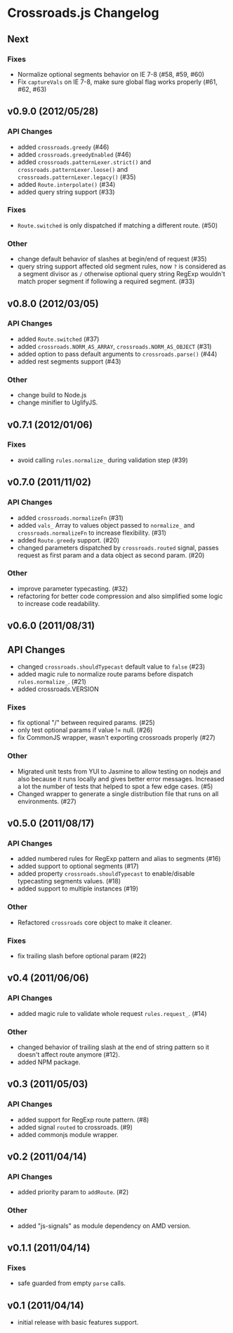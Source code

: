 # Crossroads.js Changelog #


## Next ##

### Fixes

 - Normalize optional segments behavior on IE 7-8 (#58, #59, #60)
 - Fix `captureVals` on IE 7-8, make sure global flag works properly (#61, #62,
   #63)


## v0.9.0 (2012/05/28) ##

### API Changes ###

 - added `crossroads.greedy` (#46)
 - added `crossroads.greedyEnabled` (#46)
 - added `crossroads.patternLexer.strict()` and
   `crossroads.patternLexer.loose()` and
   `crossroads.patternLexer.legacy()` (#35)
 - added `Route.interpolate()` (#34)
 - added query string support (#33)

### Fixes

 - `Route.switched` is only dispatched if matching a different route. (#50)

### Other

 - change default behavior of slashes at begin/end of request (#35)
 - query string support affected old segment rules, now `?` is considered as
   a segment divisor as `/` otherwise optional query string RegExp wouldn't
   match proper segment if following a required segment. (#33)



## v0.8.0 (2012/03/05) ##

### API Changes ###

 - added `Route.switched` (#37)
 - added `crossroads.NORM_AS_ARRAY`, `crossroads.NORM_AS_OBJECT` (#31)
 - added option to pass default arguments to `crossroads.parse()` (#44)
 - added rest segments support (#43)

### Other ###

 - change build to Node.js
 - change minifier to UglifyJS.



## v0.7.1 (2012/01/06) ##

### Fixes ###

 - avoid calling `rules.normalize_` during validation step (#39)



## v0.7.0 (2011/11/02) ##

### API Changes ###

 - added `crossroads.normalizeFn` (#31)
 - added `vals_` Array to values object passed to `normalize_` and
   `crossroads.normalizeFn` to increase flexibility. (#31)
 - added `Route.greedy` support. (#20)
 - changed parameters dispatched by `crossroads.routed` signal, passes request
   as first param and a data object as second param. (#20)

### Other ###

 - improve parameter typecasting. (#32)
 - refactoring for better code compression and also simplified some logic to
   increase code readability.



## v0.6.0 (2011/08/31) ##

## API Changes ##

 - changed `crossroads.shouldTypecast` default value to `false` (#23)
 - added magic rule to normalize route params before dispatch `rules.normalize_`. (#21)
 - added crossroads.VERSION

### Fixes ###

 - fix optional "/" between required params. (#25)
 - only test optional params if value != null. (#26)
 - fix CommonJS wrapper, wasn't exporting crossroads properly (#27)

### Other ###

 - Migrated unit tests from YUI to Jasmine to allow testing on nodejs and also
   because it runs locally and gives better error messages. Increased a lot the
   number of tests that helped to spot a few edge cases. (#5)
 - Changed wrapper to generate a single distribution file that runs on all
   environments. (#27)



## v0.5.0 (2011/08/17) ##

### API Changes ###

 - added numbered rules for RegExp pattern and alias to segments (#16)
 - added support to optional segments (#17)
 - added property `crossroads.shouldTypecast` to enable/disable typecasting
   segments values. (#18)
 - added support to multiple instances (#19)

### Other ###

 - Refactored `crossroads` core object to make it cleaner.

### Fixes ###

 - fix trailing slash before optional param (#22)



## v0.4 (2011/06/06) ##

### API Changes ###

 - added magic rule to validate whole request `rules.request_`. (#14)

### Other ###

 - changed behavior of trailing slash at the end of string pattern so it doesn't affect route anymore (#12).
 - added NPM package.



## v0.3 (2011/05/03) ##

### API Changes ###

 - added support for RegExp route pattern. (#8)
 - added signal `routed` to crossroads. (#9)
 - added commonjs module wrapper.



## v0.2 (2011/04/14) ##

### API Changes ###

 - added priority param to `addRoute`. (#2)

### Other ###

 - added "js-signals" as module dependency on AMD version.



## v0.1.1 (2011/04/14) ##

### Fixes ###

 - safe guarded from empty `parse` calls.



## v0.1 (2011/04/14) ##

 - initial release with basic features support.
